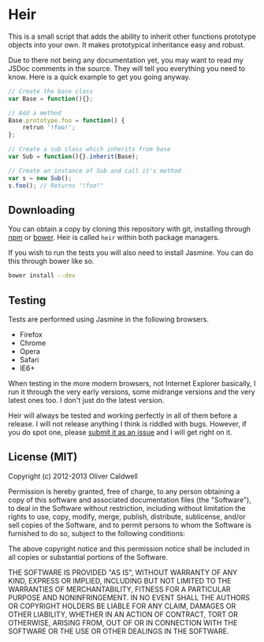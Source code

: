 # Heir

This is a small script that adds the ability to inherit other functions prototype objects into your own. It makes prototypical inheritance easy and robust.

Due to there not being any documentation yet, you may want to read my JSDoc comments in the source. They will tell you everything you need to know. Here is a quick example to get you going anyway.

```javascript
// Create the base class
var Base = function(){};

// Add a method
Base.prototype.foo = function() {
	retrun '!foo!';
};

// Create a sub class which inherits from base
var Sub = function(){}.inherit(Base);

// Create an instance of Sub and call it's method
var s = new Sub();
s.foo(); // Returns "!foo!"
```

## Downloading

You can obtain a copy by cloning this repository with git, installing through [npm][] or [bower][]. Heir is called `heir` within both package managers.

If you wish to run the tests you will also need to install Jasmine. You can do this through bower like so.

```bash
bower install --dev
```

## Testing

Tests are performed using Jasmine in the following browsers.

 * Firefox
 * Chrome
 * Opera
 * Safari
 * IE6+

When testing in the more modern browsers, not Internet Explorer basically, I run it through the very early versions, some midrange versions and the very latest ones too. I don't just do the latest version.

Heir will always be tested and working perfectly in all of them before a release. I will not release anything I think is riddled with bugs. However, if you do spot one, please [submit it as an issue](https://github.com/Wolfy87/Heir/issues) and I will get right on it.

## License (MIT)

Copyright (c) 2012-2013 Oliver Caldwell

Permission is hereby granted, free of charge, to any person obtaining a copy of this software and associated documentation files (the "Software"), to deal in the Software without restriction, including without limitation the rights to use, copy, modify, merge, publish, distribute, sublicense, and/or sell copies of the Software, and to permit persons to whom the Software is furnished to do so, subject to the following conditions:

The above copyright notice and this permission notice shall be included in all copies or substantial portions of the Software.

THE SOFTWARE IS PROVIDED "AS IS", WITHOUT WARRANTY OF ANY KIND, EXPRESS OR IMPLIED, INCLUDING BUT NOT LIMITED TO THE WARRANTIES OF MERCHANTABILITY, FITNESS FOR A PARTICULAR PURPOSE AND NONINFRINGEMENT. IN NO EVENT SHALL THE AUTHORS OR COPYRIGHT HOLDERS BE LIABLE FOR ANY CLAIM, DAMAGES OR OTHER LIABILITY, WHETHER IN AN ACTION OF CONTRACT, TORT OR OTHERWISE, ARISING FROM, OUT OF OR IN CONNECTION WITH THE SOFTWARE OR THE USE OR OTHER DEALINGS IN THE SOFTWARE.

[npm]: https://npmjs.org/
[bower]: http://bower.io/